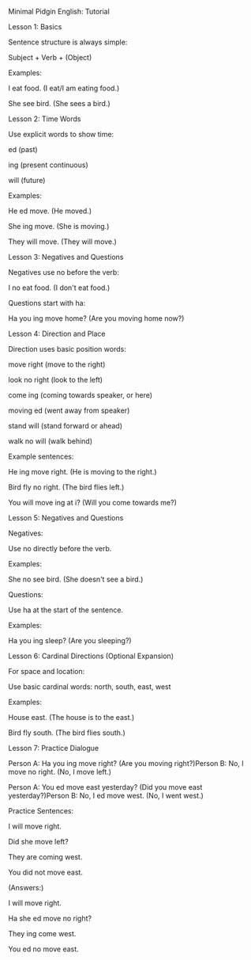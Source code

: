Minimal Pidgin English: Tutorial

Lesson 1: Basics

Sentence structure is always simple:

Subject + Verb + (Object)

Examples:

I eat food. (I eat/I am eating food.)

She see bird. (She sees a bird.)

Lesson 2: Time Words

Use explicit words to show time:

ed (past)

ing (present continuous)

will (future)

Examples:

He ed move. (He moved.)

She ing move. (She is moving.)

They will move. (They will move.)

Lesson 3: Negatives and Questions

Negatives use no before the verb:

I no eat food. (I don't eat food.)

Questions start with ha:

Ha you ing move home? (Are you moving home now?)

Lesson 4: Direction and Place

Direction uses basic position words:

move right (move to the right)

look no right (look to the left)

come ing (coming towards speaker, or here)

moving ed (went away from speaker)

stand will (stand forward or ahead)

walk no will (walk behind)

Example sentences:

He ing move right. (He is moving to the right.)

Bird fly no right. (The bird flies left.)

You will move ing at i? (Will you come towards me?)

Lesson 5: Negatives and Questions

Negatives:

Use no directly before the verb.

Examples:

She no see bird. (She doesn't see a bird.)

Questions:

Use ha at the start of the sentence.

Examples:

Ha you ing sleep? (Are you sleeping?)

Lesson 6: Cardinal Directions (Optional Expansion)

For space and location:

Use basic cardinal words: north, south, east, west

Examples:

House east. (The house is to the east.)

Bird fly south. (The bird flies south.)

Lesson 7: Practice Dialogue

Person A: Ha you ing move right? (Are you moving right?)Person B: No, I move no right. (No, I move left.)

Person A: You ed move east yesterday? (Did you move east yesterday?)Person B: No, I ed move west. (No, I went west.)

Practice Sentences:

I will move right.

Did she move left?

They are coming west.

You did not move east.

(Answers:)

I will move right.

Ha she ed move no right?

They ing come west.

You ed no move east.